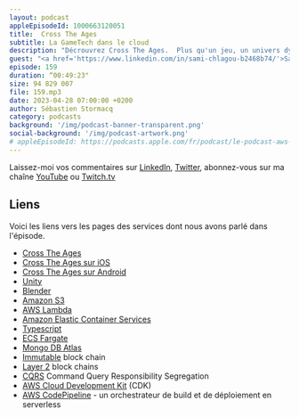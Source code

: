 ```yaml
---
layout: podcast
appleEpisodeId: 1000663120051
title:  Cross The Ages
subtitle: La GameTech dans le cloud
description: "Décrouvrez Cross The Ages.  Plus qu'un jeu, un univers dystopique et dynamique où vous pouvez jouer, collectioner et échanger des cartes virtuelles et réelles. Mais que se cache-t-il sous le capot ? Quelle est l'infrastructure cloud requise pour offrir cette expérience à des centaines de milliers de joueurs ?  On parle de fonctions Lambdas, de conteneurs, de bases de données, de replications multi-régions.  On y apprend aussi que le serverless n'est pas toujours moins cher.  Découvrez les dessous d'une architecture de jeu moderne dans le cloud."
guest: "<a href='https://www.linkedin.com/in/sami-chlagou-b2468b74/'>Sami Chlagou</a>, CEO et <a href='https://www.linkedin.com/in/quentin-giraud/'>Quentin Giraud</a>, Chief Gaming Officer, tous deux chez Cross the Ages. Et la participation de <a href='https://www.linkedin.com/in/steve-houel/'>Steve Houël</a>, Senior Solution Architect, GameTech, AWS France."
episode: 159
duration: “00:49:23"
size: 94 829 007
file: 159.mp3
date: 2023-04-28 07:00:00 +0200
author: Sébastien Stormacq
category: podcasts
background: '/img/podcast-banner-transparent.png'
social-background: '/img/podcast-artwork.png'
# appleEpisodeId: https://podcasts.apple.com/fr/podcast/le-podcast-aws-en-français/id1452118442
---
```


Laissez-moi vos commentaires sur [LinkedIn](https://www.linkedin.com/in/sebastienstormacq/), [Twitter](https://twitter.com/sebsto), abonnez-vous sur ma chaîne [YouTube](https://www.youtube.com/sebsto) ou [Twitch.tv](https://www.twitch.tv/sebAWS)

## Liens

Voici les liens vers les pages des services dont nous avons parlé dans l'épisode.

- [Cross The Ages](https://www.crosstheages.com/)
- [Cross The Ages sur iOS](https://www.crosstheages.com/appleios)
- [Cross The Ages sur Android](https://www.crosstheages.com/android)
- [Unity](https://unity.com/)
- [Blender](https://www.blender.org/)
- [Amazon S3](https://docs.aws.amazon.com/AmazonS3/latest/userguide/Welcome.html)
- [AWS Lambda](https://docs.aws.amazon.com/lambda/latest/dg/welcome.html)
- [Amazon Elastic Container Services](https://docs.aws.amazon.com/AmazonECS/latest/developerguide/Welcome.html)
- [Typescript](https://www.typescriptlang.org/)
- [ECS Fargate](https://docs.aws.amazon.com/AmazonECS/latest/userguide/what-is-fargate.html)
- [Mongo DB Atlas](https://www.mongodb.com/atlas/database)
- [Immutable](https://www.immutable.com/) block chain
- [Layer 2](https://cointelegraph.com/learn/a-beginners-guide-on-blockchain-layer-2-scaling-solutions) block chains
- [CQRS](https://martinfowler.com/bliki/CQRS.html) Command Query Responsibility Segregation
- [AWS Cloud Development Kit](https://docs.aws.amazon.com/cdk/v2/guide/getting_started.html) (CDK)
- [AWS CodePipeline](https://docs.aws.amazon.com/codepipeline/latest/userguide/welcome.html) - un orchestrateur de build et de déploiement en serverless
